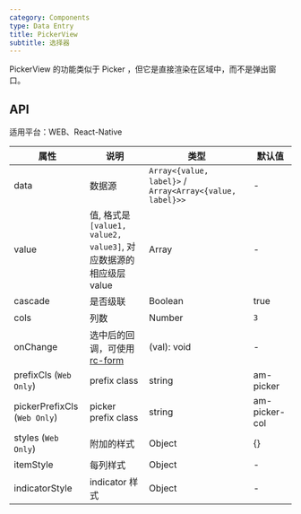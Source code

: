 ```yaml
---
category: Components
type: Data Entry
title: PickerView
subtitle: 选择器
---
```


PickerView 的功能类似于 Picker ，但它是直接渲染在区域中，而不是弹出窗口。

## API

适用平台：WEB、React-Native

属性 | 说明 | 类型 | 默认值
----|-----|------|------
| data  | 数据源     | `Array<{value, label}>` / `Array<Array<{value, label}>>` | -   |
| value  | 值, 格式是`[value1, value2, value3]`, 对应数据源的相应级层 value  | Array  | -   |
| cascade  | 是否级联   | Boolean| true|
| cols     | 列数    | Number | `3` |
| onChange | 选中后的回调，可使用[rc-form](https://github.com/react-component/form) | (val): void      | -   |
| prefixCls (`Web Only`)   | prefix class         | string | am-picker     |
| pickerPrefixCls (`Web Only`) | picker prefix class  | string | am-picker-col |
| styles (`Web Only`)| 附加的样式 | Object | {}  |
| itemStyle| 每列样式   | Object | -   |
| indicatorStyle  | indicator 样式  | Object | -  |
